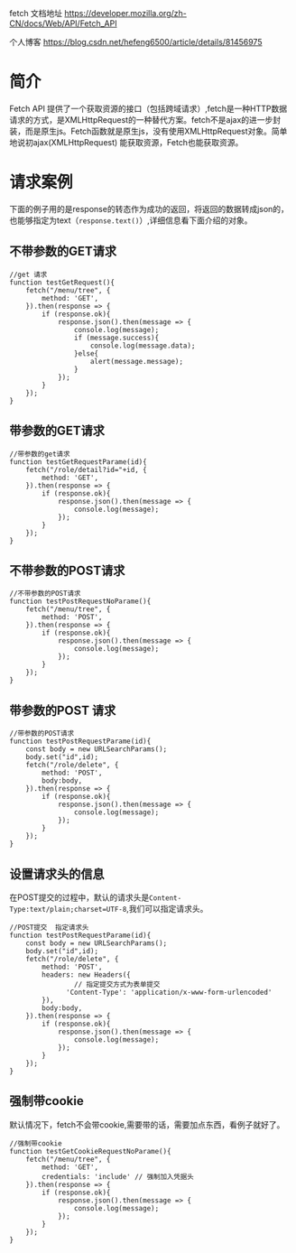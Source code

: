 
fetch 文档地址
https://developer.mozilla.org/zh-CN/docs/Web/API/Fetch_API

个人博客
https://blog.csdn.net/hefeng6500/article/details/81456975

# 简介
Fetch API 提供了一个获取资源的接口（包括跨域请求）,fetch是一种HTTP数据请求的方式，是XMLHttpRequest的一种替代方案。fetch不是ajax的进一步封装，而是原生js。Fetch函数就是原生js，没有使用XMLHttpRequest对象。简单地说初ajax(XMLHttpRequest)  能获取资源，Fetch也能获取资源。

# 请求案例
下面的例子用的是response的转态作为成功的返回，将返回的数据转成json的，也能够指定为text（`response.text()`）,详细信息看下面介绍的对象。

## 不带参数的GET请求
```
//get 请求
function testGetRequest(){
	fetch("/menu/tree", {
		method: 'GET',
	}).then(response => {
		if (response.ok){
			response.json().then(message => {
				console.log(message);
				if (message.success){
					console.log(message.data);
				}else{
					alert(message.message);
				}
			});
		}
	});
}

```

## 带参数的GET请求
```
//带参数的get请求
function testGetRequestParame(id){
	fetch("/role/detail?id="+id, {
		method: 'GET',
	}).then(response => {
		if (response.ok){
			response.json().then(message => {
				console.log(message);
			});
		}
	});
}

```

## 不带参数的POST请求
```
//不带参数的POST请求
function testPostRequestNoParame(){
	fetch("/menu/tree", {
		method: 'POST',
	}).then(response => {
		if (response.ok){
			response.json().then(message => {
				console.log(message);
			});
		}
	});
}

```

## 带参数的POST 请求
```
//带参数的POST请求
function testPostRequestParame(id){
	const body = new URLSearchParams();
	body.set("id",id);
	fetch("/role/delete", {
		method: 'POST',
		body:body,
	}).then(response => {
		if (response.ok){
			response.json().then(message => {
				console.log(message);
			});
		}
	});
}
```


## 设置请求头的信息

在POST提交的过程中，默认的请求头是`Content-Type:text/plain;charset=UTF-8`,我们可以指定请求头。
```
//POST提交  指定请求头
function testPostRequestParame(id){
	const body = new URLSearchParams();
	body.set("id",id);
	fetch("/role/delete", {
		method: 'POST',
		headers: new Headers({
				// 指定提交方式为表单提交
		      'Content-Type': 'application/x-www-form-urlencoded' 
		}),
		body:body,
	}).then(response => {
		if (response.ok){
			response.json().then(message => {
				console.log(message);
			});
		}
	});
}
```

## 强制带cookie
默认情况下，fetch不会带cookie,需要带的话，需要加点东西，看例子就好了。
```
//强制带cookie 
function testGetCookieRequestNoParame(){
	fetch("/menu/tree", {
		method: 'GET',
		credentials: 'include' // 强制加入凭据头
	}).then(response => {
		if (response.ok){
			response.json().then(message => {
				console.log(message);
			});
		}
	});
}
```
